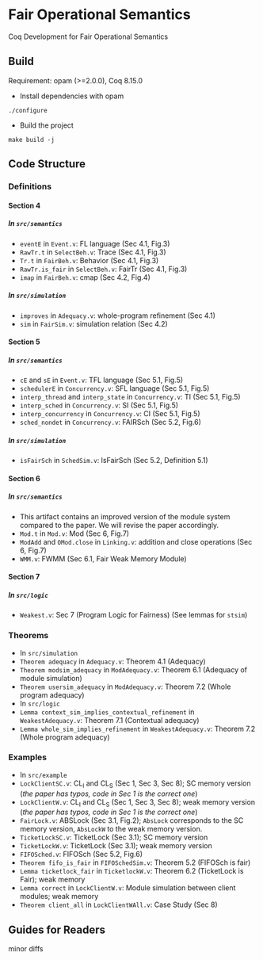 # Fair Operational Semantics
Coq Development for Fair Operational Semantics

## Build
Requirement: opam (>=2.0.0), Coq 8.15.0
- Install dependencies with opam
```
./configure
```
- Build the project
```
make build -j
```

## Code Structure
### Definitions
#### Section 4
##### In `src/semantics`
- `eventE` in `Event.v`: FL language (Sec 4.1, Fig.3)
- `RawTr.t` in `SelectBeh.v`: Trace (Sec 4.1, Fig.3)
- `Tr.t` in `FairBeh.v`: Behavior (Sec 4.1, Fig.3)
- `RawTr.is_fair` in `SelectBeh.v`: FairTr (Sec 4.1, Fig.3)
- `imap` in `FairBeh.v`: cmap (Sec 4.2, Fig.4)
##### In `src/simulation`
- `improves` in `Adequacy.v`: whole-program refinement (Sec 4.1)
- `sim` in `FairSim.v`: simulation relation (Sec 4.2)
#### Section 5
##### In `src/semantics`
- `cE` and `sE` in `Event.v`: TFL language (Sec 5.1, Fig.5)
- `schedulerE` in `Concurrency.v`: SFL language (Sec 5.1, Fig.5)
- `interp_thread` and `interp_state` in `Concurrency.v`: TI (Sec 5.1, Fig.5)
- `interp_sched` in `Concurrency.v`: SI (Sec 5.1, Fig.5)
- `interp_concurrency` in `Concurrency.v`: CI (Sec 5.1, Fig.5)
- `sched_nondet` in `Concurrency.v`: FAIRSch (Sec 5.2, Fig.6)
##### In `src/simulation`
- `isFairSch` in `SchedSim.v`: IsFairSch (Sec 5.2, Definition 5.1)
#### Section 6
##### In `src/semantics`
- This artifact contains an improved version of the module system compared to the paper. We will revise the paper accordingly.
- `Mod.t` in `Mod.v`: Mod (Sec 6, Fig.7)
- `ModAdd` and `OMod.close` in `Linking.v`: addition and close operations (Sec 6, Fig.7)
- `WMM.v`: FWMM (Sec 6.1, Fair Weak Memory Module)
#### Section 7
##### In `src/logic`
- `Weakest.v`: Sec 7 (Program Logic for Fairness) (See lemmas for `stsim`)

### Theorems
- In `src/simulation`
- `Theorem adequacy` in `Adequacy.v`: Theorem 4.1 (Adequacy)
- `Theorem modsim_adequacy` in `ModAdequacy.v`: Theorem 6.1 (Adequacy of module simulation)
- `Theorem usersim_adequacy` in `ModAdequacy.v`: Theorem 7.2 (Whole program adequacy)
- In `src/logic`
- `Lemma context_sim_implies_contextual_refinement` in `WeakestAdequacy.v`: Theorem 7.1 (Contextual adequacy)
- `Lemma whole_sim_implies_refinement` in `WeakestAdequacy.v`: Theorem 7.2 (Whole program adequacy)

### Examples
- In `src/example`
- `LockClientSC.v`: CL<sub>I</sub> and CL<sub>S</sub> (Sec 1, Sec 3, Sec 8); SC memory version (*the paper has typos, code in Sec 1 is the correct one*)
- `LockClientW.v`: CL<sub>I</sub> and CL<sub>S</sub> (Sec 1, Sec 3, Sec 8); weak memory version (*the paper has typos, code in Sec 1 is the correct one*)
- `FairLock.v`: ABSLock (Sec 3.1, Fig.2); `AbsLock` corresponds to the SC memory version, `AbsLockW` to the weak memory version.
- `TicketLockSC.v`: TicketLock (Sec 3.1); SC memory version
- `TicketLockW.v`: TicketLock (Sec 3.1); weak memory version
- `FIFOSched.v`: FIFOSch (Sec 5.2, Fig.6)
- `Theorem fifo_is_fair` in `FIFOSchedSim.v`: Theorem 5.2 (FIFOSch is fair)
- `Lemma ticketlock_fair` in `TicketlockW.v`: Theorem 6.2 (TicketLock is Fair); weak memory
- `Lemma correct` in `LockClientW.v`: Module simulation between client modules; weak memory
- `Theorem client_all` in `LockClientWAll.v`: Case Study (Sec 8)

## Guides for Readers
minor diffs

